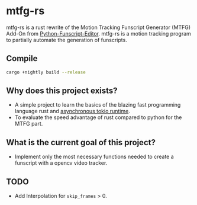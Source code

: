 # mtfg-rs

mtfg-rs is a rust rewrite of the Motion Tracking Funscript Generator (MTFG) Add-On from [Python-Funscript-Editor](https://github.com/michael-mueller-git/Python-Funscript-Editor). mtfg-rs is a motion tracking program to partially automate the generation of funscripts.

## Compile

```bash
cargo +nightly build --release
```

## Why does this project exists?

- A simple project to learn the basics of the blazing fast programming language rust and [asynchronous tokio runtime](https://tokio.rs/).
- To evaluate the speed advantage of rust compared to python for the MTFG part.

## What is the current goal of this project?

- Implement only the most necessary functions needed to create a funscript with a opencv video tracker.

## TODO

- Add Interpolation for `skip_frames` > 0.
